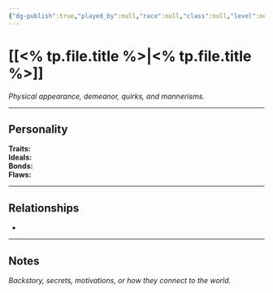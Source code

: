 ```yaml
---
{"dg-publish":true,"played_by":null,"race":null,"class":null,"level":null,"alignment":null,"role":null,"status":null,"affiliation":null,"first_appearance":null,"notes":null,"tags":["character","player"],"permalink":"/templates/player/","dgPassFrontmatter":true,"noteIcon":"","created":"2025-10-26T08:08:36.476-07:00","updated":"2025-10-27T13:41:10.814-07:00"}
---
```



# [[<% tp.file.title %>\|<% tp.file.title %>]]
*Physical appearance, demeanor, quirks, and mannerisms.*

---

## Personality
**Traits:**  
**Ideals:**  
**Bonds:**  
**Flaws:**  

---

## Relationships
- 

---

## Notes
*Backstory, secrets, motivations, or how they connect to the world.*
